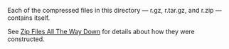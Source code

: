 Each of the compressed files in this directory — r.gz, r.tar.gz, and r.zip — contains itself.

See [Zip Files All The Way Down](https://research.swtch.com/zip) for details about how they were constructed.
